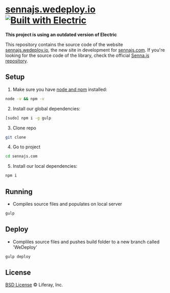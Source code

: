 # [sennajs.wedeploy.io](http://sennajs.wedeploy.io) [![Built with Electric](https://img.shields.io/badge/built%20with-electric-f3c302.svg?style=flat)](http://electricjs.com)

**This project is using an outdated version of Electric**

This repository contains the source code of the website [sennajs.wedeploy.io](http://sennajs.wedeploy.io), the new site in development for [sennajs.com](sennajs.com). If you're looking for the source code of the library, check the official [Senna.js repository](https://github.com/liferay/senna.js).

## Setup

1. Make sure you have [node and npm](https://nodejs.org/en/download/) installed:

```sh
node -v && npm -v
```

2. Install our global dependencies:

```sh
[sudo] npm i -g gulp
```

3. Clone repo
```sh
git clone 
```

4. Go to project
```sh
cd sennajs.com
```

5. Install our local dependencies:

```sh
npm i
```

## Running
* Compiles source files and populates on local server
```sh
gulp
```

## Deploy
* Compliles source files and pushes build folder to a new branch called 'WeDeploy'
```sh
gulp deploy
```

## License

[BSD License](https://github.com/liferay/sennajs.com/blob/master/LICENSE) © Liferay, Inc.
